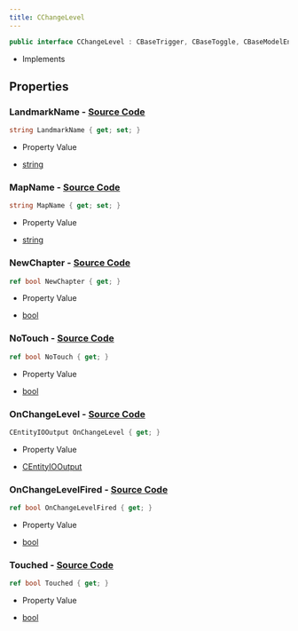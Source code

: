 ```yaml
---
title: CChangeLevel
---
```


```csharp
public interface CChangeLevel : CBaseTrigger, CBaseToggle, CBaseModelEntity, CBaseEntity, CEntityInstance, ISchemaClass<CEntityInstance>, ISchemaClass<CBaseEntity>, ISchemaClass<CBaseModelEntity>, ISchemaClass<CBaseToggle>, ISchemaClass<CBaseTrigger>, ISchemaClass<CChangeLevel>, ISchemaField, ISchemaClass, INativeHandle
```

- Implements

## Properties

### **LandmarkName** - [Source Code](https://github.com/swiftly-solution/swiftlys2/blob/main/managed/src/SwiftlyS2.Generated/Schemas/Interfaces/CChangeLevel.cs#L18)

```csharp
string LandmarkName { get; set; }
```

- Property Value

- [string](https://learn.microsoft.com/dotnet/api/system.string)

### **MapName** - [Source Code](https://github.com/swiftly-solution/swiftlys2/blob/main/managed/src/SwiftlyS2.Generated/Schemas/Interfaces/CChangeLevel.cs#L16)

```csharp
string MapName { get; set; }
```

- Property Value

- [string](https://learn.microsoft.com/dotnet/api/system.string)

### **NewChapter** - [Source Code](https://github.com/swiftly-solution/swiftlys2/blob/main/managed/src/SwiftlyS2.Generated/Schemas/Interfaces/CChangeLevel.cs#L26)

```csharp
ref bool NewChapter { get; }
```

- Property Value

- [bool](https://learn.microsoft.com/dotnet/api/system.boolean)

### **NoTouch** - [Source Code](https://github.com/swiftly-solution/swiftlys2/blob/main/managed/src/SwiftlyS2.Generated/Schemas/Interfaces/CChangeLevel.cs#L24)

```csharp
ref bool NoTouch { get; }
```

- Property Value

- [bool](https://learn.microsoft.com/dotnet/api/system.boolean)

### **OnChangeLevel** - [Source Code](https://github.com/swiftly-solution/swiftlys2/blob/main/managed/src/SwiftlyS2.Generated/Schemas/Interfaces/CChangeLevel.cs#L20)

```csharp
CEntityIOOutput OnChangeLevel { get; }
```

- Property Value

- [CEntityIOOutput](/docs/api/shared/schemadefinitions/centityiooutput)

### **OnChangeLevelFired** - [Source Code](https://github.com/swiftly-solution/swiftlys2/blob/main/managed/src/SwiftlyS2.Generated/Schemas/Interfaces/CChangeLevel.cs#L28)

```csharp
ref bool OnChangeLevelFired { get; }
```

- Property Value

- [bool](https://learn.microsoft.com/dotnet/api/system.boolean)

### **Touched** - [Source Code](https://github.com/swiftly-solution/swiftlys2/blob/main/managed/src/SwiftlyS2.Generated/Schemas/Interfaces/CChangeLevel.cs#L22)

```csharp
ref bool Touched { get; }
```

- Property Value

- [bool](https://learn.microsoft.com/dotnet/api/system.boolean)

